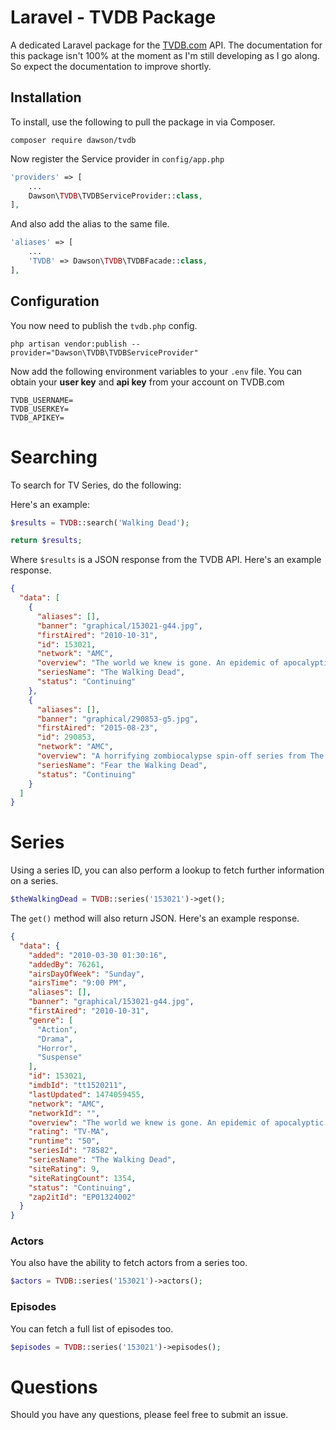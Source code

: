 # Laravel - TVDB Package

A dedicated Laravel package for the [TVDB.com](http://tvdb.com) API. The documentation for this package isn't 100% at the moment as I'm still developing as I go along. So expect the documentation to improve shortly.

## Installation

To install, use the following to pull the package in via Composer.

```
composer require dawson/tvdb
```

Now register the Service provider in `config/app.php`

```php
'providers' => [
	...
	Dawson\TVDB\TVDBServiceProvider::class,
],
```

And also add the alias to the same file.

```php
'aliases' => [
	...
	'TVDB' => Dawson\TVDB\TVDBFacade::class,
],
```

## Configuration

You now need to publish the `tvdb.php` config.

```
php artisan vendor:publish --provider="Dawson\TVDB\TVDBServiceProvider"
```

Now add the following environment variables to your `.env` file. You can obtain your **user key** and **api key** from your account on TVDB.com

```
TVDB_USERNAME=
TVDB_USERKEY=
TVDB_APIKEY=
```

# Searching

To search for TV Series, do the following:

Here's an example:

```php
$results = TVDB::search('Walking Dead');

return $results;
```

Where `$results` is a JSON response from the TVDB API. Here's an example response.

```json
{
  "data": [
    {
      "aliases": [],
      "banner": "graphical/153021-g44.jpg",
      "firstAired": "2010-10-31",
      "id": 153021,
      "network": "AMC",
      "overview": "The world we knew is gone. An epidemic of apocalyptic proportions has swept the globe causing the dead to rise and feed on the living. In a matter of months society has crumbled. In a world ruled by the dead, we are forced to finally start living. Based on a comic book series of the same name by Robert Kirkman, this AMC project focuses on the world after a zombie apocalypse. The series follows a police officer, Rick Grimes, who wakes up from a coma to find the world ravaged with zombies. Looking for his family, he and a group of survivors attempt to battle against the zombies in order to stay alive.\r\n",
      "seriesName": "The Walking Dead",
      "status": "Continuing"
    },
    {
      "aliases": [],
      "banner": "graphical/290853-g5.jpg",
      "firstAired": "2015-08-23",
      "id": 290853,
      "network": "AMC",
      "overview": "A horrifying zombiocalypse spin-off series from The Walking Dead, set in the same universe but starting at a far earlier time in Los Angeles. The show follows normal people learning to deal with the rapidly growing collapse of civilization, at the very beginning of a zombie outbreak.\r\n\r\nIn Los Angeles, a city where people come to escape, shield secrets, and bury their pasts, we follow this mysterious outbreak as it threatens to disrupt what little stability high school guidance counselor Madison Clark and English teacher Travis Manawa have managed to assemble. \r\n\r\nThe pressure of blending two families while dealing with resentful, escapist, and strung out children takes a back seat when society begins to break down. A forced evolution, and survival of the fittest takes hold, as our dysfunctional family finds they must either reinvent themselves or embrace their darker histories.",
      "seriesName": "Fear the Walking Dead",
      "status": "Continuing"
    }
  ]
}
```

# Series

Using a series ID, you can also perform a lookup to fetch further information on a series.

```php
$theWalkingDead = TVDB::series('153021')->get();
```

The `get()` method will also return JSON. Here's an example response.

```json
{
  "data": {
    "added": "2010-03-30 01:30:16",
    "addedBy": 76261,
    "airsDayOfWeek": "Sunday",
    "airsTime": "9:00 PM",
    "aliases": [],
    "banner": "graphical/153021-g44.jpg",
    "firstAired": "2010-10-31",
    "genre": [
      "Action",
      "Drama",
      "Horror",
      "Suspense"
    ],
    "id": 153021,
    "imdbId": "tt1520211",
    "lastUpdated": 1474059455,
    "network": "AMC",
    "networkId": "",
    "overview": "The world we knew is gone. An epidemic of apocalyptic proportions has swept the globe causing the dead to rise and feed on the living. In a matter of months society has crumbled. In a world ruled by the dead, we are forced to finally start living. Based on a comic book series of the same name by Robert Kirkman, this AMC project focuses on the world after a zombie apocalypse. The series follows a police officer, Rick Grimes, who wakes up from a coma to find the world ravaged with zombies. Looking for his family, he and a group of survivors attempt to battle against the zombies in order to stay alive.\r\n",
    "rating": "TV-MA",
    "runtime": "50",
    "seriesId": "78582",
    "seriesName": "The Walking Dead",
    "siteRating": 9,
    "siteRatingCount": 1354,
    "status": "Continuing",
    "zap2itId": "EP01324002"
  }
}
```

### Actors

You also have the ability to fetch actors from a series too.

```php
$actors = TVDB::series('153021')->actors();
```

### Episodes

You can fetch a full list of episodes too.

```php
$episodes = TVDB::series('153021')->episodes();
```

# Questions

Should you have any questions, please feel free to submit an issue.
